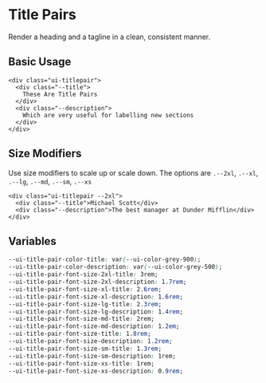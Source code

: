 # Title Pairs

Render a heading and a tagline in a clean, consistent manner.


## Basic Usage

```erb
<div class="ui-titlepair">
  <div class="--title">
    These Are Title Pairs
  </div>
  <div class="--description">
    Which are very useful for labelling new sections
  </div>
</div>
```

## Size Modifiers

Use size modifiers to scale up or scale down. The options are `.--2xl`, `.--xl`, `.--lg`, `.--md`, `.--sm`, `.--xs`

```erb
<div class="ui-titlepair --2xl">
  <div class="--title">Michael Scott</div>
  <div class="--description">The best manager at Dunder Mifflin</div>
</div>
```


## Variables

```css
--ui-title-pair-color-title: var(--ui-color-grey-900);
--ui-title-pair-color-description: var(--ui-color-grey-500);
--ui-title-pair-font-size-2xl-title: 3rem;
--ui-title-pair-font-size-2xl-description: 1.7rem;
--ui-title-pair-font-size-xl-title: 2.6rem;
--ui-title-pair-font-size-xl-description: 1.6rem;
--ui-title-pair-font-size-lg-title: 2.3rem; 
--ui-title-pair-font-size-lg-description: 1.4rem;
--ui-title-pair-font-size-md-title: 2rem;
--ui-title-pair-font-size-md-description: 1.2em;
--ui-title-pair-font-size-title: 1.8rem;
--ui-title-pair-font-size-description: 1.2rem;
--ui-title-pair-font-size-sm-title: 1.3rem;
--ui-title-pair-font-size-sm-description: 1rem;
--ui-title-pair-font-size-xs-title: 1rem;
--ui-title-pair-font-size-xs-description: 0.9rem;
```
